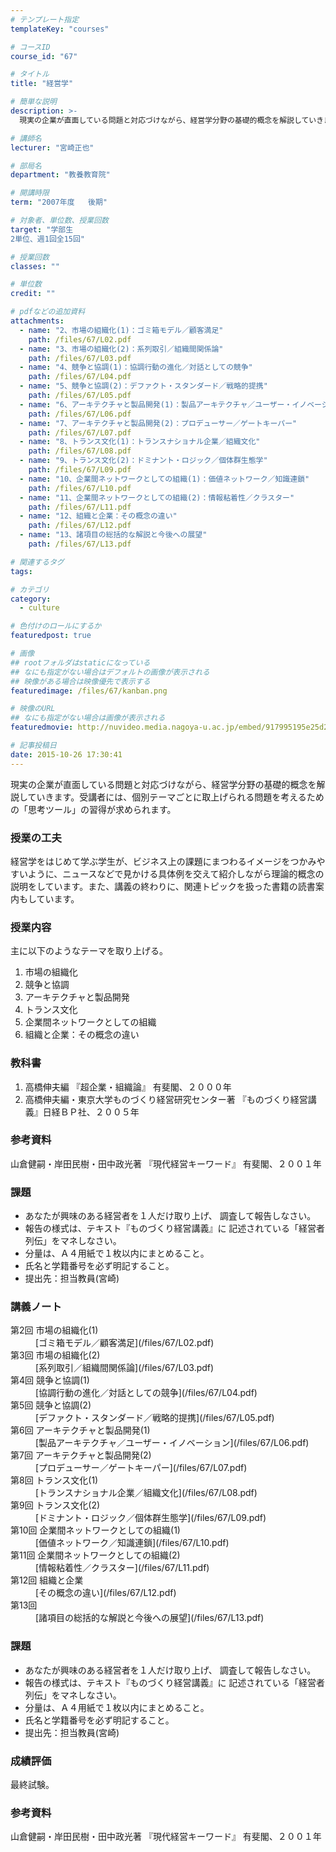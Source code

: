 ```yaml
---
# テンプレート指定
templateKey: "courses"

# コースID
course_id: "67"

# タイトル
title: "経営学"

# 簡単な説明
description: >-
  現実の企業が直面している問題と対応づけながら、経営学分野の基礎的概念を解説していきます。受講者には、個別テーマごとに取上げられる問題を考えるための「思考ツール」の習得が求められます。...

# 講師名
lecturer: "宮崎正也"

# 部局名
department: "教養教育院"

# 開講時限
term: "2007年度	後期"

# 対象者、単位数、授業回数
target: "学部生　
2単位、週1回全15回"

# 授業回数
classes: ""

# 単位数
credit: ""

# pdfなどの追加資料
attachments: 
  - name: "2、市場の組織化(1)：ゴミ箱モデル／顧客満足" 
    path: /files/67/L02.pdf
  - name: "3、市場の組織化(2)：系列取引／組織間関係論" 
    path: /files/67/L03.pdf
  - name: "4、競争と協調(1)：協調行動の進化／対話としての競争" 
    path: /files/67/L04.pdf
  - name: "5、競争と協調(2)：デファクト・スタンダード／戦略的提携" 
    path: /files/67/L05.pdf
  - name: "6、アーキテクチャと製品開発(1)：製品アーキテクチャ／ユーザー・イノベーション" 
    path: /files/67/L06.pdf
  - name: "7、アーキテクチャと製品開発(2)：プロデューサー／ゲートキーパー" 
    path: /files/67/L07.pdf
  - name: "8、トランス文化(1)：トランスナショナル企業／組織文化" 
    path: /files/67/L08.pdf
  - name: "9、トランス文化(2)：ドミナント・ロジック／個体群生態学" 
    path: /files/67/L09.pdf
  - name: "10、企業間ネットワークとしての組織(1)：価値ネットワーク／知識連鎖" 
    path: /files/67/L10.pdf
  - name: "11、企業間ネットワークとしての組織(2)：情報粘着性／クラスター" 
    path: /files/67/L11.pdf
  - name: "12、組織と企業：その概念の違い" 
    path: /files/67/L12.pdf
  - name: "13、諸項目の総括的な解説と今後への展望" 
    path: /files/67/L13.pdf

# 関連するタグ
tags:

# カテゴリ
category:
  - culture

# 色付けのロールにするか
featuredpost: true

# 画像
## rootフォルダはstaticになっている
## なにも指定がない場合はデフォルトの画像が表示される
## 映像がある場合は映像優先で表示する
featuredimage: /files/67/kanban.png

# 映像のURL
## なにも指定がない場合は画像が表示される
featuredmovie: http://nuvideo.media.nagoya-u.ac.jp/embed/917995195e25d292012a509660001a66599fd906

# 記事投稿日
date: 2015-10-26 17:30:41
---
```


現実の企業が直面している問題と対応づけながら、経営学分野の基礎的概念を解説していきます。受講者には、個別テーマごとに取上げられる問題を考えるための「思考ツール」の習得が求められます。

### 授業の工夫

経営学をはじめて学ぶ学生が、ビジネス上の課題にまつわるイメージをつかみやすいように、ニュースなどで見かける具体例を交えて紹介しながら理論的概念の説明をしています。また、講義の終わりに、関連トピックを扱った書籍の読書案内もしています。



### 授業内容

主に以下のようなテーマを取り上げる。

1. 市場の組織化
2. 競争と協調
3. アーキテクチャと製品開発
4. トランス文化
5. 企業間ネットワークとしての組織
6. 組織と企業：その概念の違い

### 教科書

1. 高橋伸夫編 『超企業・組織論』 有斐閣、２０００年
2. 高橋伸夫編・東京大学ものづくり経営研究センター著
『ものづくり経営講義』日経ＢＰ社、２００５年

### 参考資料

山倉健嗣・岸田民樹・田中政光著 『現代経営キーワード』 有斐閣、２００１年

### 課題

* あなたが興味のある経営者を１人だけ取り上げ、 調査して報告しなさい。
* 報告の様式は、テキスト『ものづくり経営講義』に 記述されている「経営者列伝」をマネしなさい。
* 分量は、Ａ４用紙で１枚以内にまとめること。
* 氏名と学籍番号を必ず明記すること。
* 提出先：担当教員(宮崎)



### 講義ノート

<dl>
<dt>
第2回 市場の組織化(1)

<dd>
[ゴミ箱モデル／顧客満足](/files/67/L02.pdf) 
</dd>
</dt>

<dt>
第3回 市場の組織化(2)

<dd>
[系列取引／組織間関係論](/files/67/L03.pdf) 
</dd>
</dt>

<dt>
第4回 競争と協調(1)

<dd>
[協調行動の進化／対話としての競争](/files/67/L04.pdf) 
</dd>
</dt>

<dt>
第5回 競争と協調(2)

<dd>
[デファクト・スタンダード／戦略的提携](/files/67/L05.pdf) 
</dd>
</dt>

<dt>
第6回 アーキテクチャと製品開発(1)

<dd>
[製品アーキテクチャ／ユーザー・イノベーション](/files/67/L06.pdf) 
</dd>
</dt>

<dt>
第7回 アーキテクチャと製品開発(2)

<dd>
[プロデューサー／ゲートキーパー](/files/67/L07.pdf) 
</dd>
</dt>

<dt>
第8回 トランス文化(1)

<dd>
[トランスナショナル企業／組織文化](/files/67/L08.pdf) 
</dd>
</dt>

<dt>
第9回 トランス文化(2)

<dd>
[ドミナント・ロジック／個体群生態学](/files/67/L09.pdf) 
</dd>
</dt>

<dt>
第10回 企業間ネットワークとしての組織(1)

<dd>
[価値ネットワーク／知識連鎖](/files/67/L10.pdf) 
</dd>
</dt>

<dt>
第11回 企業間ネットワークとしての組織(2)

<dd>
[情報粘着性／クラスター](/files/67/L11.pdf) 
</dd>
</dt>

<dt>
第12回 組織と企業

<dd>
[その概念の違い](/files/67/L12.pdf) 
</dd>
</dt>

<dt>
第13回

<dd>
[諸項目の総括的な解説と今後への展望](/files/67/L13.pdf) 
</dd>
</dt>
</dl>

### 課題

* あなたが興味のある経営者を１人だけ取り上げ、 調査して報告しなさい。
* 報告の様式は、テキスト『ものづくり経営講義』に 記述されている「経営者列伝」をマネしなさい。
* 分量は、Ａ４用紙で１枚以内にまとめること。
* 氏名と学籍番号を必ず明記すること。
* 提出先：担当教員(宮崎)

### 成績評価

最終試験。

### 参考資料

山倉健嗣・岸田民樹・田中政光著 『現代経営キーワード』 有斐閣、２００１年